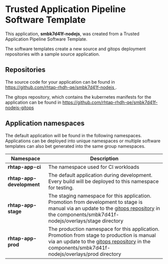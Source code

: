 # Trusted Application Pipeline Software Template

This application, **smbk7d41f-nodejs**, was created from a Trusted Application Pipeline Software Template.

The software templates create a new source and gitops deployment repositories with a sample source application. 

## Repositories

The source code for your application can be found in [https://github.com/rhtap-rhdh-qe/smbk7d41f-nodejs ](https://github.com/rhtap-rhdh-qe/smbk7d41f-nodejs ).
 
The gitops repository, which contains the kubernetes manifests for the application can be found in 
[https://github.com/rhtap-rhdh-qe/smbk7d41f-nodejs-gitops ](https://github.com/rhtap-rhdh-qe/smbk7d41f-nodejs-gitops ) 

## Application namespaces 

The default application will be found in the following namespaces. Applications can be deployed into unique namespaces or multiple software templates can also bet generated into the same group namespaces.  

|  Namespace   |  Description   |  
| -------- | -------- |
| **rhtap-app-ci** | The namespace used for CI workloads |
| **rhtap-app-development** | The default application during development. Every build will be deployed to this namespace for testing. |
| **rhtap-app-stage** | The staging namespace for this application. Promotion from development to stage is manual via an update to the [gitops repository](https://github.com/rhtap-rhdh-qe/smbk7d41f-nodejs-gitops ) in the components/smbk7d41f-nodejs/overlays/stage directory |
| **rhtap-app-prod** | The production namespace for this application. Promotion from stage to production is manual via an update to the [gitops repository](https://github.com/rhtap-rhdh-qe/smbk7d41f-nodejs-gitops ) in the components/smbk7d41f-nodejs/overlays/prod directory |